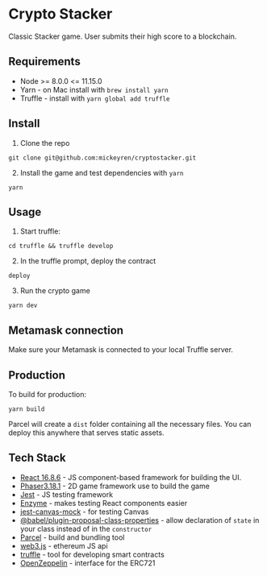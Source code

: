 # Crypto Stacker

Classic Stacker game. User submits their high score to a blockchain.

## Requirements

- Node >= 8.0.0 <= 11.15.0
- Yarn - on Mac install with `brew install yarn`
- Truffle - install with `yarn global add truffle`

## Install

1. Clone the repo
```
git clone git@github.com:mickeyren/cryptostacker.git
```

2. Install the game and test dependencies with `yarn`

```
yarn
```

## Usage

1. Start truffle:

```
cd truffle && truffle develop
```

2. In the truffle prompt, deploy the contract

```
deploy
```

3. Run the crypto game

```
yarn dev
```

## Metamask connection

Make sure your Metamask is connected to your local Truffle server.

## Production

To build for production:

```
yarn build
```

Parcel will create a `dist` folder containing all the necessary files. You can deploy this anywhere that serves static assets.

## Tech Stack
- [React 16.8.6](https://github.com/facebook/react) - JS component-based framework for building the UI.
- [Phaser3.18.1](https://github.com/photonstorm/phaser/releases) - 2D game framework use to build the game
- [Jest](https://github.com/facebook/jest) - JS testing framework
- [Enzyme](https://github.com/airbnb/enzyme) - makes testing React components easier
- [jest-canvas-mock](https://github.com/hustcc/jest-canvas-mock) - for testing Canvas
- [@babel/plugin-proposal-class-properties](https://babeljs.io/docs/en/babel-plugin-proposal-class-properties) - allow declaration of `state` in your class instead of in the `constructor`
- [Parcel](https://github.com/parcel-bundler/parcel) - build and bundling tool
- [web3.js](https://github.com/ethereum/web3.js/) - ethereum JS api
- [truffle](https://github.com/trufflesuite/truffle) - tool for developing smart contracts
- [OpenZeppelin](https://github.com/OpenZeppelin/openzeppelin-contracts) - interface for the ERC721
